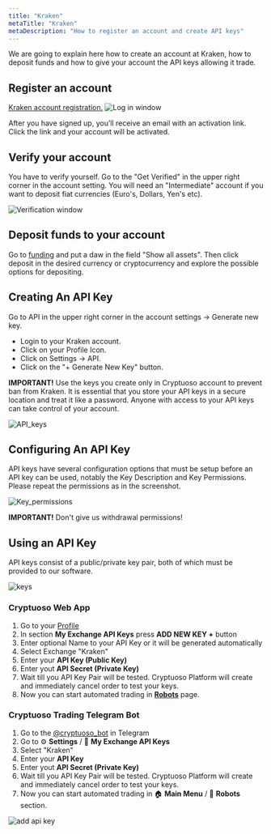```yaml
---
title: "Kraken"
metaTitle: "Kraken"
metaDescription: "How to register an account and create API keys"
---
```


We are going to explain here how to create an account at Kraken, how to deposit funds and how to give your account the API keys allowing it trade.

## Register an account

[Kraken account registration.](https://r.kraken.com/mqVYO)
![Log in window](https://support.cryptuoso.com/kraken_register.png)

After you have signed up, you’ll receive an email with an activation link. Click the link and your account will be activated.

## Verify your account

You have to verify yourself.
Go to the "Get Verified" in the upper right corner in the account setting. You will need an "Intermediate" account if you want to deposit fiat currencies (Euro's, Dollars, Yen's etc).

![Verification window](https://support.cryptuoso.com/kraken_verification.png)

## Deposit funds to your account

Go to [funding](https://www.kraken.com/u/funding) and put a daw in the field "Show all assets". Then click deposit in the desired currency or cryptocurrency and explore the possible options for depositing.

## Creating An API Key

Go to API in the upper right corner in the account settings -> Generate new key.

- Login to your Kraken account.
- Click on your Profile Icon.
- Click on Settings → API.
- Click on the "+ Generate New Key" button.

**IMPORTANT!** Use the keys you create only in Cryptuoso account to prevent ban from Kraken. It is essential that you store your API keys in a secure location and treat it like a password. Anyone with access to your API keys can take control of your account.

![API_keys](https://support.cryptuoso.com/kraken_api.png)

## Configuring An API Key

API keys have several configuration options that must be setup before an API key can be used, notably the Key Description and Key Permissions.  
Please repeat the permissions as in the screenshot.

![Key_permissions](https://support.cryptuoso.com/kraken_key_permissions.png)

**IMPORTANT!** Don't give us withdrawal permissions!

## Using an API Key

API keys consist of a public/private key pair, both of which must be provided to our software.

![keys](https://support.cryptuoso.com/kraken_keys.png)

### Cryptuoso Web App

1. Go to your [Profile](https://cryptuoso.com/profile)
2. In section **My Exchange API Keys** press **ADD NEW KEY +** button
3. Enter optional Name to your API Key or it will be generated automatically
4. Select Exchange "Kraken"
5. Enter your **API Key (Public Key)**
6. Enter yout **API Secret (Private Key)**
7. Wait till you API Key Pair will be tested. Cryptuoso Platform will create and immediately cancel order to test your keys.
8. Now you can start automated trading in **[Robots](https://cryptuoso.com/robots)** page.

### Cryptuoso Trading Telegram Bot

1. Go to the [@cryptuoso_bot](https://clc.la/cryptuoso_bot_beta) in Telegram
2. Go to ⚙️ **Settings** / 🔐 **My Exchange API Keys**
3. Select "Kraken"
4. Enter your **API Key**
5. Enter yout **API Secret (Private Key)**
6. Wait till you API Key Pair will be tested. Cryptuoso Platform will create and immediately cancel order to test your keys.
7. Now you can start automated trading in 🏠 **Main Menu** / 🤖 **Robots** section.

![add api key](https://support.cryptuoso.com/add_api_key.gif)
